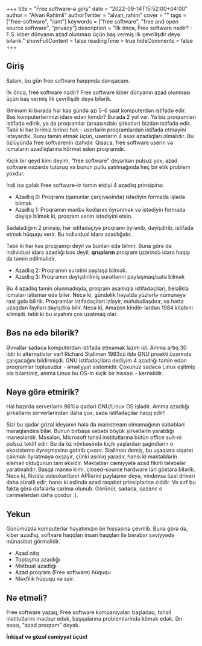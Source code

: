 +++
title = "Free software-ə giriş"
date = "2022-09-14T15:52:00+04:00"
author = "Alvan Rahimli"
authorTwitter = "alvan_rahim"
cover = ""
tags = ["free-software", "rant"]
keywords = ["free software", "free and open source software", "privacy"]
description = "İlk öncə, Free software nədir? - F.S. kiber dünyanın azad olunması üçün baş vermiş ilk çevrilişdir deyə bilərik."
showFullContent = false
readingTime = true
hideComments = false
+++

## Giriş
Salam, bu gün free softvare haqqında danışacam. 

İlk öncə, free software nədir? Free software kiber dünyanın azad olunması üçün baş vermiş ilk çevrilişdir deyə bilərik. 

Əminəm ki burada hər kəs gündə azı 5-6 saat komputerdən istifadə edir. Bəs komputerlərimizi idarə edən kimdir? Burada 2 yol var. Ya biz proqramları istifadə edirik, ya da proqramlar (arxasındakı şirkətlər) bizdən istifadə edir. Təbii ki hər birimiz birinci halı - userlərin proqramlardan istifadə etməyini istəyərdik. Bunu təmin etmək üçün, userlərin 4 əsas azadlıqları olmalıdır. Bu özlüyündə free softvarenin izahıdır. Qısaca, free software userin və icmaların azadlıqlarına hörmət edən proqramdır. 

Kiçik bir qeyd kimi deyim, "free software" deyərkən pulsuz yox, azad softvare nəzərdə tuturuq və bunun pullu satılmağında heç bir etik problem yoxdur.

İndi isə gələk Free software-in təmin etdiyi 4 azadlıq prinsipinə:
- Azadlıq 0: Proqramı (qanunlar çərçivəsində) istədiyin formada işlədə bilmək
- Azadlıq 1: Proqramın mənbə kodlarını öyrənmək və istədiyin formada dəyişə bilmək ki, proqram sənin istədiyini etsin.

Sadaladığım 2 prinsip, hər istifadəçiyə proqramı öyrənib, dəyişdirib, istifadə etmək hüququ verir. Bu individual idarə azadlığıdır.

Təbii ki hər kəs proqramçı deyil və bunları edə bilmir. Buna görə də individual idarə azadlığı bəs deyil, **qrupların** proqram üzərində idarə haqqı da təmin edilməlidir.
- Azadlıq 2: Proqramın surətini paylaşa bilmək.
- Azadlıq 3: Proqramın dəyişdirilmiş surətlərini paylaşmaq/sata bilmək

Bu 4 azadlıq təmin olunmadıqda, proqram asanlıqla istifadəçiləri, beləliklə icmaları istismar edə bilər. Necə ki, gündəlik həyatda yüzlərlə nümunəyə rast gələ bilirik. Proqramlar istifadəçiləri izləyir, məhdudlaşdırır, və hətta uzaqdan faylları dəyişdirə bilir. Necə ki, Amazon kindle-lərdən 1984 kitabını silmişdi. təbii ki bu siyahını çox uzatmaq olar.

## Bəs nə edə bilərik?
Əvvəllər sadəcə komputerdən istifadə etməmək lazım idi. Amma artıq 30 ildir ki alternativlər var! Richard Stallman 1983cü ildə GNU proekti üzərində çalışacağını bildirmişdi. GNU istifadəçilərə dediyim 4 azadlığı təmin edən proqramlar toplusudur - əməliyyat sistemidir. Çoxunuz sadəcə Linux eşitmiş ola bilərsiniz, amma Linux bu OS-in kiçik bir hissəsi - kernelidir.

## Nəyə görə etmirik?
Hal hazırda serverlərin 96%ə qədəri GNU/Linux OS işlədir. Amma azadlığı şirkətlərin serverlərindən daha çox, sadə istifadəçilər haqq edir!

Sizi bu qədər gözəl ideyanın hələ də mainstream olmamağının səbəbləri maraqlandıra bilər. Bunun birbaşa səbəbi böyük şirkətlərin yaratdığı maneələrdir. Məsələn, Microsoft təhsil institutlarına bütün office suit-ni pulsuz təklif edir. Bu da öz növbəsində kiçik yaşlardan şagirdlərin o ekosistemə öyrəşməsinə gətirib çıxarır. Stallman demiş, bu uşaqlara siqaret çəkmək öyrətməyə oxşayır, çünki asılılıq yaradır, hansı ki məktəblərin eləməli olduğunun tam əksidir. Məktəblər cəmiyyətə azad fikirli tələbələr yaratmalıdır. Başqa maneə kimi, closed-source hardware ləri göstərə bilərik. Necə ki, Nvidia videokartların APİlərini paylaşmır deyə, vindovsa özəl driveri daha sürətli edir, hansı ki əslində azad rəqabət prinsiplərinə ziddir. Və sırf bu fakta görə dəfələrlə cərimə olunub. Görünür, sadəcə, qazanc o cərimələrdən daha çoxdur :).

## Yekun
Günümüzdə komputerlər həyatımızın bir hissəsinə çevrilib. Buna görə də, kiber azadlıq, softvare haqqları insan haqqları ilə bərabər səviyyədə münasibət görməlidir.
- Azad nitq
- Toplaşma azadlığı
- Mətbuat azadlığı
- Azad proqram (Free software) hüququ
- Məxfilik hüququ və sair.

## Nə etməli?
Free software yazaq, Free software kompaniyaları başladaq, təhsil institutlarını məcbur edək, başqalarına problemlərində kömək edək. Ən əsası, "azad proqram" deyək.

**İnkişaf və gözəl cəmiyyət üçün!**
